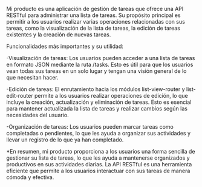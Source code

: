Mi producto es una aplicación de gestión de tareas que ofrece una API RESTful para administrar una lista de tareas. Su propósito principal es permitir a los usuarios realizar varias operaciones relacionadas con sus tareas, como la visualización de la lista de tareas, la edición de tareas existentes y la creación de nuevas tareas.

Funcionalidades más importantes y su utilidad:

-Visualización de tareas: Los usuarios pueden acceder a una lista de tareas en formato JSON mediante la ruta /tasks. Esto es útil para que los usuarios vean todas sus tareas en un solo lugar y tengan una visión general de lo que necesitan hacer.

-Edición de tareas: El enrutamiento hacia los módulos list-view-router y list-edit-router permite a los usuarios realizar operaciones de edición, lo que incluye la creación, actualización y eliminación de tareas. Esto es esencial para mantener actualizada la lista de tareas y realizar cambios según las necesidades del usuario.

-Organización de tareas: Los usuarios pueden marcar tareas como completadas o pendientes, lo que les ayuda a organizar sus actividades y llevar un registro de lo que ya han completado.

*En resumen, mi producto proporciona a los usuarios una forma sencilla de gestionar su lista de tareas, lo que les ayuda a mantenerse organizados y productivos en sus actividades diarias. La API RESTful es una herramienta eficiente que permite a los usuarios interactuar con sus tareas de manera cómoda y efectiva.